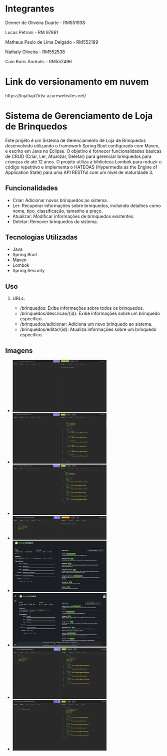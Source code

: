 <h1>Integrantes</h1>
<p>Denner de Oliveira Duarte - RM551938</p>
<p>Lucas Petroni - RM 97861</p>
<p>Matheus Paulo de Lima Delgado - RM552189</p>
<p>Nathaly Oliveira - RM552538</p>
<p>Caio Boris Andrulis - RM552496</p>

<h1>Link do versionamento em nuvem</h1>
<p>https://lojafiap2tdsr.azurewebsites.net/</p>

<h1>Sistema de Gerenciamento de Loja de Brinquedos</h1>
<p>Este projeto é um Sistema de Gerenciamento de Loja de Brinquedos desenvolvido utilizando o framework Spring Boot configurado com Maven, e escrito em Java no Eclipse. O objetivo é fornecer funcionalidades básicas de CRUD (Criar, Ler, Atualizar, Deletar) para gerenciar brinquedos para crianças de até 12 anos. O projeto utiliza a biblioteca Lombok para reduzir o código repetitivo e implementa o HATEOAS (Hypermedia as the Engine of Application State) para uma API RESTful com um nível de maturidade 3.</p>

<h2>Funcionalidades</h2>
<ul>
    <li>Criar: Adicionar novos brinquedos ao sistema.</li>
    <li>Ler: Recuperar informações sobre brinquedos, incluindo detalhes como nome, tipo, classificação, tamanho e preço.</li>
    <li>Atualizar: Modificar informações de brinquedos existentes.</li>
    <li>Deletar: Remover brinquedos do sistema.</li>
</ul>

<h2>Tecnologias Utilizadas</h2>
<ul>
    <li>Java</li>
    <li>Spring Boot</li>
    <li>Maven</li>
    <li>Lombok</li>
    <li>Spring Security</li>
</ul>

<h2>Uso</h2>
<ol>
    <li>URLs:</li>
    <ul>
        <li>/brinquedos: Exibe informações sobre todos os brinquedos.</li>
        <li>/brinquedos/descricao/{id}: Exibe informações sobre um brinquedo específico.</li>
        <li>/brinquedos/adicionar: Adiciona um novo brinquedo ao sistema.</li>
        <li>/brinquedos/editar/{id}: Atualiza informações sobre um brinquedo específico.</li>
    </ul>
</ol>

<h2>Imagens</h2>
<ul>
    <li><img src="images/delete.png" alt="Delete Image" width="300"></li>
    <li><img src="images/getAll.png" alt="Get All Image" width="300"></li>
    <li><img src="images/getId.png" alt="Get ID Image" width="300"></li>
    <li><img src="images/image.png" alt="Image" width="300"></li>
    <li><img src="images/initializ.png" alt="Initialize Image" width="300"></li>
    <li><img src="images/print-spring.png" alt="Print Spring Image" width="300"></li>
    <li><img src="images/update.png" alt="Update Image" width="300"></li>
    <li><img src="images/update_patch.png" alt="Update Patch Image" width="300"></li>
</ul>

